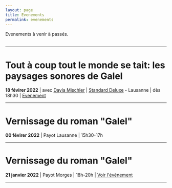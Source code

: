 ```yaml
---
layout: page
title: Evenements
permalink: evenements
---
```


Evenements à venir à passés.
<br>
<br>
<hr>

# Tout à coup tout le monde se tait: les paysages sonores de Galel 
**18 févirer 2022** | avec [Dayla Mischler](https://daylamischler.tumblr.com) | [Standard Deluxe](http://www.standard-deluxe.ch/index.php) - Lausanne | dès 18h30 | [Evenement](http://www.standard-deluxe.ch/full_content.php?expo=220218_tout-le-monde-se-tait)
<hr>

# Vernissage du roman "Galel"
**00 févirer 2022** | Payot Lausanne | 15h30-17h
<hr>

# Vernissage du roman "Galel" 
**21 janvier 2022** | Payot Morges | 18h-20h | [Voir l'évènement](https://evenements.payot.ch/evenement/fanny-desarzens-lausanne-2022/)

<hr>


